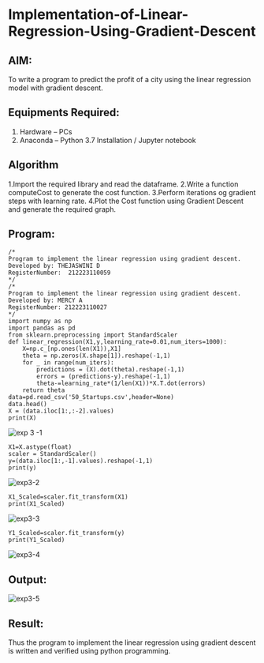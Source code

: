 # Implementation-of-Linear-Regression-Using-Gradient-Descent
## AIM:
To write a program to predict the profit of a city using the linear regression model with gradient descent.

## Equipments Required:
1. Hardware – PCs
2. Anaconda – Python 3.7 Installation / Jupyter notebook

## Algorithm
1.Import the required library and read the dataframe.
2.Write a function computeCost to generate the cost function.
3.Perform iterations og gradient steps with learning rate.
4.Plot the Cost function using Gradient Descent and generate the required graph. 

## Program:
```
/*
Program to implement the linear regression using gradient descent.
Developed by: THEJASWINI D
RegisterNumber:  212223110059
*/
/*
Program to implement the linear regression using gradient descent.
Developed by: MERCY A
RegisterNumber: 212223110027 
*/
import numpy as np
import pandas as pd
from sklearn.preprocessing import StandardScaler
def linear_regression(X1,y,learning_rate=0.01,num_iters=1000):
    X=np.c_[np.ones(len(X1)),X1]
    theta = np.zeros(X.shape[1]).reshape(-1,1)
    for _ in range(num_iters):
        predictions = (X).dot(theta).reshape(-1,1)
        errors = (predictions-y).reshape(-1,1)
        theta-=learning_rate*(1/len(X1))*X.T.dot(errors)
    return theta
data=pd.read_csv('50_Startups.csv',header=None)
data.head()
X = (data.iloc[1:,:-2].values)
print(X)
```
![exp 3 -1](https://github.com/user-attachments/assets/e741039b-50cd-48f3-af42-ef41c10802a3)
```
X1=X.astype(float)
scaler = StandardScaler()
y=(data.iloc[1:,-1].values).reshape(-1,1)
print(y)
```
![exp3-2](https://github.com/user-attachments/assets/9366b04c-5507-4edb-ac74-84d7a1476fee)
```
X1_Scaled=scaler.fit_transform(X1)
print(X1_Scaled)
```
![exp3-3](https://github.com/user-attachments/assets/36250bb4-487a-4271-8158-244502891e60)
```
Y1_Scaled=scaler.fit_transform(y)
print(Y1_Scaled)
```
![exp3-4](https://github.com/user-attachments/assets/50cf7306-8853-4e69-a0e7-60f2db2f8928)

## Output:
![exp3-5](https://github.com/user-attachments/assets/a9df90a8-539b-495e-b5ac-e117b8778c5d)
## Result:
Thus the program to implement the linear regression using gradient descent is written and verified using python programming.
